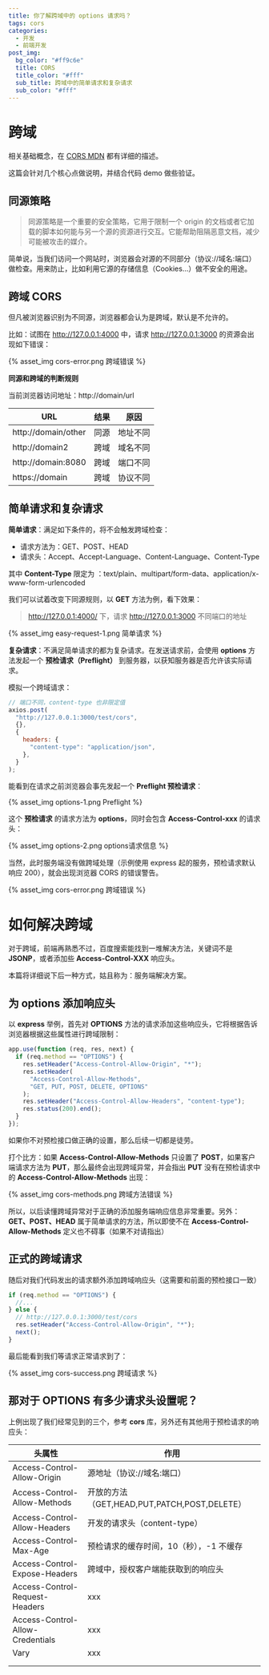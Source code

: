 ```yaml
---
title: 你了解跨域中的 options 请求吗？
tags: cors
categories:
  - 开发
  - 前端开发
post_img:
  bg_color: "#ff9c6e"
  title: CORS
  title_color: "#fff"
  sub_title: 跨域中的简单请求和复杂请求
  sub_color: "#fff"
---
```


# 跨域

相关基础概念，在 [CORS MDN](https://developer.mozilla.org/zh-CN/docs/Web/HTTP/CORS) 都有详细的描述。

这篇会针对几个核心点做说明，并结合代码 demo 做些验证。

## 同源策略

> 同源策略是一个重要的安全策略，它用于限制一个 origin 的文档或者它加载的脚本如何能与另一个源的资源进行交互。它能帮助阻隔恶意文档，减少可能被攻击的媒介。

简单说，当我们访问一个网站时，浏览器会对源的不同部分（协议://域名:端口）做检查。用来防止，比如利用它源的存储信息（Cookies...）做不安全的用途。

## 跨域 CORS

但凡被浏览器识别为不同源，浏览器都会认为是跨域，默认是不允许的。

比如：试图在 http://127.0.0.1:4000 中，请求 http://127.0.0.1:3000 的资源会出现如下错误：

{% asset_img cors-error.png 跨域错误 %}

**同源和跨域的判断规则**

当前浏览器访问地址：http://domain/url

| URL                 | 结果 | 原因     |
| ------------------- | ---- | -------- |
| http://domain/other | 同源 | 地址不同 |
| http://domain2      | 跨域 | 域名不同 |
| http://domain:8080  | 跨域 | 端口不同 |
| https://domain      | 跨域 | 协议不同 |

## 简单请求和复杂请求

**简单请求**：满足如下条件的，将不会触发跨域检查：

- 请求方法为：GET、POST、HEAD
- 请求头：Accept、Accept-Language、Content-Language、Content-Type

其中 **Content-Type** 限定为 ：text/plain、multipart/form-data、application/x-www-form-urlencoded

我们可以试着改变下同源规则，以 **GET** 方法为例，看下效果：

> http://127.0.0.1:4000/ 下，请求 http://127.0.0.1:3000 不同端口的地址

{% asset_img easy-request-1.png 简单请求 %}

**复杂请求**：不满足简单请求的都为复杂请求。在发送请求前，会使用 **options** 方法发起一个 **预检请求（Preflight）** 到服务器，以获知服务器是否允许该实际请求。

模拟一个跨域请求：

```js
// 端口不同，content-type 也非限定值
axios.post(
  "http://127.0.0.1:3000/test/cors",
  {},
  {
    headers: {
      "content-type": "application/json",
    },
  }
);
```

能看到在请求之前浏览器会事先发起一个 **Preflight 预检请求**：

{% asset_img options-1.png Preflight %}

这个 **预检请求** 的请求方法为 **options**，同时会包含 **Access-Control-xxx** 的请求头：

{% asset_img options-2.png options请求信息 %}

当然，此时服务端没有做跨域处理（示例使用 express 起的服务，预检请求默认响应 200），就会出现浏览器 CORS 的错误警告。

{% asset_img cors-error.png 跨域错误 %}

# 如何解决跨域

对于跨域，前端再熟悉不过，百度搜索能找到一堆解决方法，关键词不是 **JSONP**，或者添加些 **Access-Control-XXX** 响应头。

本篇将详细说下后一种方式，姑且称为：服务端解决方案。

## 为 options 添加响应头

以 **express** 举例，首先对 **OPTIONS** 方法的请求添加这些响应头，它将根据告诉浏览器根据这些属性进行跨域限制：

```js
app.use(function (req, res, next) {
  if (req.method == "OPTIONS") {
    res.setHeader("Access-Control-Allow-Origin", "*");
    res.setHeader(
      "Access-Control-Allow-Methods",
      "GET, PUT, POST, DELETE, OPTIONS"
    );
    res.setHeader("Access-Control-Allow-Headers", "content-type");
    res.status(200).end();
  }
});
```

如果你不对预检接口做正确的设置，那么后续一切都是徒劳。

打个比方：如果 **Access-Control-Allow-Methods** 只设置了 **POST**，如果客户端请求方法为 **PUT**，那么最终会出现跨域异常，并会指出 **PUT** 没有在预检请求中的 **Access-Control-Allow-Methods** 出现：

{% asset_img cors-methods.png 跨域方法错误 %}

所以，以后读懂跨域异常对于正确的添加服务端响应信息非常重要。另外：**GET、POST、HEAD** 属于简单请求的方法，所以即使不在 **Access-Control-Allow-Methods** 定义也不碍事（如果不对请指出）

## 正式的跨域请求

随后对我们代码发出的请求额外添加跨域响应头（这需要和前面的预检接口一致）

```js
if (req.method == "OPTIONS") {
  //...
} else {
  // http://127.0.0.1:3000/test/cors
  res.setHeader("Access-Control-Allow-Origin", "*");
  next();
}
```

最后能看到我们等请求正常请求到了：

{% asset_img cors-success.png 跨域请求 %}

## 那对于 OPTIONS 有多少请求头设置呢？

上例出现了我们经常见到的三个，参考 **cors** 库，另外还有其他用于预检请求的响应头：

| 头属性                           | 作用                                         |
| -------------------------------- | -------------------------------------------- |
| Access-Control-Allow-Origin      | 源地址（协议://域名:端口）                   |
| Access-Control-Allow-Methods     | 开放的方法（GET,HEAD,PUT,PATCH,POST,DELETE） |
| Access-Control-Allow-Headers     | 开发的请求头（content-type）                 |
| Access-Control-Max-Age           | 预检请求的缓存时间，10（秒），-1 不缓存      |
| Access-Control-Expose-Headers    | 跨域中，授权客户端能获取到的响应头           |
| Access-Control-Request-Headers   | xxx                                          |
| Access-Control-Allow-Credentials | xxx                                          |
| Vary                             | xxx                                          |
|                                  |
|                                  |
